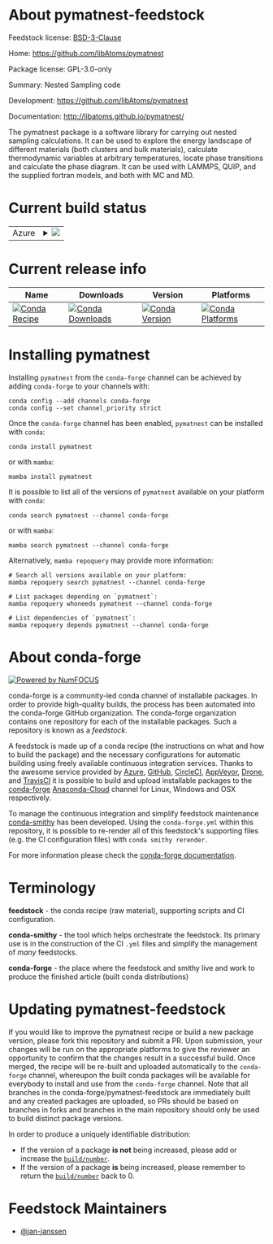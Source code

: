 About pymatnest-feedstock
=========================

Feedstock license: [BSD-3-Clause](https://github.com/conda-forge/pymatnest-feedstock/blob/main/LICENSE.txt)

Home: https://github.com/libAtoms/pymatnest

Package license: GPL-3.0-only

Summary: Nested Sampling code

Development: https://github.com/libAtoms/pymatnest

Documentation: http://libatoms.github.io/pymatnest/

The pymatnest package is a software library for carrying out
nested sampling calculations. It can be used to explore the
energy landscape of different materials (both clusters and
bulk materials), calculate thermodynamic variables at arbitrary
temperatures, locate phase transitions and calculate the phase
diagram. It can be used with LAMMPS, QUIP, and the supplied
fortran models, and both with MC and MD.


Current build status
====================


<table>
    
  <tr>
    <td>Azure</td>
    <td>
      <details>
        <summary>
          <a href="https://dev.azure.com/conda-forge/feedstock-builds/_build/latest?definitionId=9394&branchName=main">
            <img src="https://dev.azure.com/conda-forge/feedstock-builds/_apis/build/status/pymatnest-feedstock?branchName=main">
          </a>
        </summary>
        <table>
          <thead><tr><th>Variant</th><th>Status</th></tr></thead>
          <tbody><tr>
              <td>linux_64_python3.10.____cpython</td>
              <td>
                <a href="https://dev.azure.com/conda-forge/feedstock-builds/_build/latest?definitionId=9394&branchName=main">
                  <img src="https://dev.azure.com/conda-forge/feedstock-builds/_apis/build/status/pymatnest-feedstock?branchName=main&jobName=linux&configuration=linux%20linux_64_python3.10.____cpython" alt="variant">
                </a>
              </td>
            </tr><tr>
              <td>linux_64_python3.11.____cpython</td>
              <td>
                <a href="https://dev.azure.com/conda-forge/feedstock-builds/_build/latest?definitionId=9394&branchName=main">
                  <img src="https://dev.azure.com/conda-forge/feedstock-builds/_apis/build/status/pymatnest-feedstock?branchName=main&jobName=linux&configuration=linux%20linux_64_python3.11.____cpython" alt="variant">
                </a>
              </td>
            </tr><tr>
              <td>linux_64_python3.12.____cpython</td>
              <td>
                <a href="https://dev.azure.com/conda-forge/feedstock-builds/_build/latest?definitionId=9394&branchName=main">
                  <img src="https://dev.azure.com/conda-forge/feedstock-builds/_apis/build/status/pymatnest-feedstock?branchName=main&jobName=linux&configuration=linux%20linux_64_python3.12.____cpython" alt="variant">
                </a>
              </td>
            </tr><tr>
              <td>linux_64_python3.8.____cpython</td>
              <td>
                <a href="https://dev.azure.com/conda-forge/feedstock-builds/_build/latest?definitionId=9394&branchName=main">
                  <img src="https://dev.azure.com/conda-forge/feedstock-builds/_apis/build/status/pymatnest-feedstock?branchName=main&jobName=linux&configuration=linux%20linux_64_python3.8.____cpython" alt="variant">
                </a>
              </td>
            </tr><tr>
              <td>linux_64_python3.9.____cpython</td>
              <td>
                <a href="https://dev.azure.com/conda-forge/feedstock-builds/_build/latest?definitionId=9394&branchName=main">
                  <img src="https://dev.azure.com/conda-forge/feedstock-builds/_apis/build/status/pymatnest-feedstock?branchName=main&jobName=linux&configuration=linux%20linux_64_python3.9.____cpython" alt="variant">
                </a>
              </td>
            </tr>
          </tbody>
        </table>
      </details>
    </td>
  </tr>
</table>

Current release info
====================

| Name | Downloads | Version | Platforms |
| --- | --- | --- | --- |
| [![Conda Recipe](https://img.shields.io/badge/recipe-pymatnest-green.svg)](https://anaconda.org/conda-forge/pymatnest) | [![Conda Downloads](https://img.shields.io/conda/dn/conda-forge/pymatnest.svg)](https://anaconda.org/conda-forge/pymatnest) | [![Conda Version](https://img.shields.io/conda/vn/conda-forge/pymatnest.svg)](https://anaconda.org/conda-forge/pymatnest) | [![Conda Platforms](https://img.shields.io/conda/pn/conda-forge/pymatnest.svg)](https://anaconda.org/conda-forge/pymatnest) |

Installing pymatnest
====================

Installing `pymatnest` from the `conda-forge` channel can be achieved by adding `conda-forge` to your channels with:

```
conda config --add channels conda-forge
conda config --set channel_priority strict
```

Once the `conda-forge` channel has been enabled, `pymatnest` can be installed with `conda`:

```
conda install pymatnest
```

or with `mamba`:

```
mamba install pymatnest
```

It is possible to list all of the versions of `pymatnest` available on your platform with `conda`:

```
conda search pymatnest --channel conda-forge
```

or with `mamba`:

```
mamba search pymatnest --channel conda-forge
```

Alternatively, `mamba repoquery` may provide more information:

```
# Search all versions available on your platform:
mamba repoquery search pymatnest --channel conda-forge

# List packages depending on `pymatnest`:
mamba repoquery whoneeds pymatnest --channel conda-forge

# List dependencies of `pymatnest`:
mamba repoquery depends pymatnest --channel conda-forge
```


About conda-forge
=================

[![Powered by
NumFOCUS](https://img.shields.io/badge/powered%20by-NumFOCUS-orange.svg?style=flat&colorA=E1523D&colorB=007D8A)](https://numfocus.org)

conda-forge is a community-led conda channel of installable packages.
In order to provide high-quality builds, the process has been automated into the
conda-forge GitHub organization. The conda-forge organization contains one repository
for each of the installable packages. Such a repository is known as a *feedstock*.

A feedstock is made up of a conda recipe (the instructions on what and how to build
the package) and the necessary configurations for automatic building using freely
available continuous integration services. Thanks to the awesome service provided by
[Azure](https://azure.microsoft.com/en-us/services/devops/), [GitHub](https://github.com/),
[CircleCI](https://circleci.com/), [AppVeyor](https://www.appveyor.com/),
[Drone](https://cloud.drone.io/welcome), and [TravisCI](https://travis-ci.com/)
it is possible to build and upload installable packages to the
[conda-forge](https://anaconda.org/conda-forge) [Anaconda-Cloud](https://anaconda.org/)
channel for Linux, Windows and OSX respectively.

To manage the continuous integration and simplify feedstock maintenance
[conda-smithy](https://github.com/conda-forge/conda-smithy) has been developed.
Using the ``conda-forge.yml`` within this repository, it is possible to re-render all of
this feedstock's supporting files (e.g. the CI configuration files) with ``conda smithy rerender``.

For more information please check the [conda-forge documentation](https://conda-forge.org/docs/).

Terminology
===========

**feedstock** - the conda recipe (raw material), supporting scripts and CI configuration.

**conda-smithy** - the tool which helps orchestrate the feedstock.
                   Its primary use is in the construction of the CI ``.yml`` files
                   and simplify the management of *many* feedstocks.

**conda-forge** - the place where the feedstock and smithy live and work to
                  produce the finished article (built conda distributions)


Updating pymatnest-feedstock
============================

If you would like to improve the pymatnest recipe or build a new
package version, please fork this repository and submit a PR. Upon submission,
your changes will be run on the appropriate platforms to give the reviewer an
opportunity to confirm that the changes result in a successful build. Once
merged, the recipe will be re-built and uploaded automatically to the
`conda-forge` channel, whereupon the built conda packages will be available for
everybody to install and use from the `conda-forge` channel.
Note that all branches in the conda-forge/pymatnest-feedstock are
immediately built and any created packages are uploaded, so PRs should be based
on branches in forks and branches in the main repository should only be used to
build distinct package versions.

In order to produce a uniquely identifiable distribution:
 * If the version of a package **is not** being increased, please add or increase
   the [``build/number``](https://docs.conda.io/projects/conda-build/en/latest/resources/define-metadata.html#build-number-and-string).
 * If the version of a package **is** being increased, please remember to return
   the [``build/number``](https://docs.conda.io/projects/conda-build/en/latest/resources/define-metadata.html#build-number-and-string)
   back to 0.

Feedstock Maintainers
=====================

* [@jan-janssen](https://github.com/jan-janssen/)

